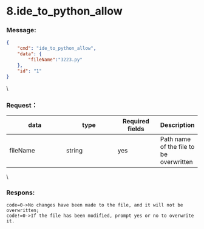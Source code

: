 # 8.ide_to\_python_allow

 


### Message:  

```json
{
    "cmd": "ide_to_python_allow",
    "data": {
        "fileName":"3223.py"
    },
    "id": "1"
}
```

\


### Request：    


<table><thead><tr><th width="143">data</th><th width="130">type</th><th width="100">Required fields</th><th>Description</th></tr></thead><tbody><tr><td>fileName</td><td>string</td><td>yes</td><td>Path name of the file to be overwritten</td></tr></tbody></table>

\


### Respons:     

 ```
code=0->No changes have been made to the file, and it will not be overwritten;
code!=0->If the file has been modified, prompt yes or no to overwrite it.
```


